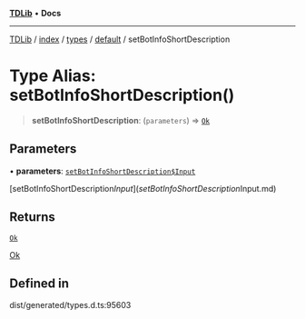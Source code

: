 [**TDLib**](../../../../../../README.md) • **Docs**

***

[TDLib](../../../../../../modules.md) / [index](../../../../../README.md) / [types](../../../README.md) / [default](../README.md) / setBotInfoShortDescription

# Type Alias: setBotInfoShortDescription()

> **setBotInfoShortDescription**: (`parameters`) => [`Ok`](Ok.md)

## Parameters

• **parameters**: [`setBotInfoShortDescription$Input`](setBotInfoShortDescription$Input.md)

[setBotInfoShortDescription$Input](setBotInfoShortDescription$Input.md)

## Returns

[`Ok`](Ok.md)

[Ok](Ok.md)

## Defined in

dist/generated/types.d.ts:95603
